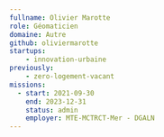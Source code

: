 ```yaml
---
fullname: Olivier Marotte
role: Géomaticien
domaine: Autre
github: oliviermarotte
startups:    
    - innovation-urbaine
previously:
    - zero-logement-vacant
missions:
  - start: 2021-09-30
    end: 2023-12-31
    status: admin
    employer: MTE-MCTRCT-Mer - DGALN
---
```


